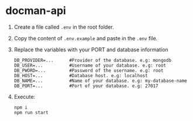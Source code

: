 # docman-api

1. Create a file called `.env` in the root folder.

2. Copy the content of `.env.example` and paste in the `.env` file.

3. Replace the variables with your PORT and database information
    ```
    DB_PROVIDER=...      #Provider of the database. e.g: mongodb
    DB_USER=...          #Username of your database. e.g: root
    DB_PWORD=...         #Password of the username. e.g: root
    DB_HOST=...          #Database host. e.g: localhost
    DB_NAME=...          #Name of your database. e.g: my-database-name
    DB_PORT=...          #Port of your database. e.g: 27017
    ```

4. Execute:
    ```
    npm i
    npm run start
    ```
